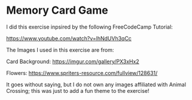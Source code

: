 # Memory Card Game

I did this exercise inpsired by the following FreeCodeCamp Tutorial: 

https://www.youtube.com/watch?v=lhNdUVh3qCc

The Images I used in this exercise are from:

Card Background: https://imgur.com/gallery/PX3xHx2

Flowers: https://www.spriters-resource.com/fullview/128631/

It goes without saying, but I do not own any images affiliated with Animal Crossing; this was just to add a fun theme to the exercise!

